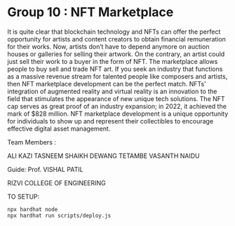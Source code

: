 # Group 10 : NFT Marketplace

It is quite clear that blockchain technology and NFTs can offer the perfect 
opportunity for artists and content creators to obtain financial remuneration for their 
works. Now, artists don’t have to depend anymore on auction houses or galleries for 
selling their artwork. On the contrary, an artist could just sell their work to a buyer 
in the form of NFT. The marketplace allows people to buy sell and trade NFT art. If 
you seek an industry that functions as a massive revenue stream for talented people 
like composers and artists, then NFT marketplace development can be the perfect 
match. NFTs’ integration of augmented reality and virtual reality is an innovation to 
the field that stimulates the appearance of new unique tech solutions. The NFT cap 
serves as great proof of an industry expansion; in 2022, it achieved the mark of 
$828 million. NFT marketplace development is a unique opportunity for individuals to 
show up and represent their collectibles to encourage effective digital asset 
management.

Team Members :

ALI KAZI
TASNEEM SHAIKH
DEWANG TETAMBE
VASANTH NAIDU

Guide:
Prof. VISHAL PATIL

RIZVI COLLEGE OF ENGINEERING

TO SETUP:

```shell
npx hardhat node
npx hardhat run scripts/deploy.js
```
